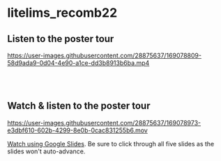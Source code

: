 # litelims_recomb22

## Listen to the poster tour ##



https://user-images.githubusercontent.com/28875637/169078809-58d9ada9-0d04-4e90-a1ce-dd3b8913b6ba.mp4



<br/><br/>

## Watch & listen to the poster tour ##

 

https://user-images.githubusercontent.com/28875637/169078973-e3dbf610-602b-4299-8e0b-0cac831255b6.mov



[Watch using Google Slides](https://docs.google.com/presentation/d/e/2PACX-1vS78GAMI2dH6tFM98whbMqrQGGXW27N1zbaUzDCcqFmWkK7RdxDp5krepANIy0gAQ/pub?start=false&loop=false&delayms=3000). Be sure to click through all five slides as the slides won't auto-advance.

